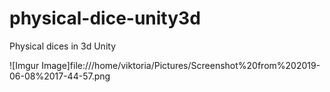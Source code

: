 # physical-dice-unity3d

Physical dices in 3d Unity

![Imgur Image]file:///home/viktoria/Pictures/Screenshot%20from%202019-06-08%2017-44-57.png
